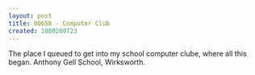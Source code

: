 ```yaml
---
layout: post
title: 00658 - Computer Club
created: 1080280723
---
```

The place I queued to get into my school computer clube, where all this began. Anthony Gell School, Wirksworth.
